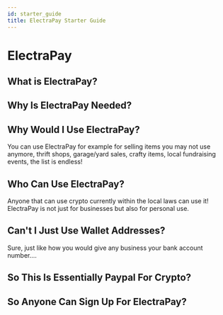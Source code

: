 ```yaml
---
id: starter_guide
title: ElectraPay Starter Guide
---
```

# ElectraPay

## What is ElectraPay?

## Why Is ElectraPay Needed?

## Why Would I Use ElectraPay?

You can use ElectraPay for example for selling items you may not use anymore, thrift shops, garage/yard sales, crafty items, local fundraising events, the list is endless!

## Who Can Use ElectraPay?

Anyone that can use crypto currently within the local laws can use it! ElectraPay is not just for businesses but also for personal use.

## Can't I Just Use Wallet Addresses?

Sure, just like how you would give any business your bank account number....

## So This Is Essentially Paypal For Crypto?

## So Anyone Can Sign Up For ElectraPay?


